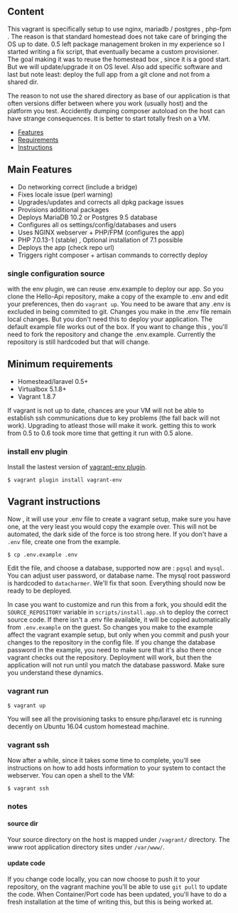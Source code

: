 ## Content

This vagrant is specifically setup to use nginx, mariadb / postgres , php-fpm .  The reason is that standard homestead does not take care of bringing the OS up to date. 0.5 left package management broken in my experience so I started writing a fix script, that eventually became a custom provisioner.  The goal making it was to reuse the homestead box , since it is a good start.  But we will update/upgrade it on OS level. Also add specific software and last but note least: deploy the full app from a git clone and not from a shared dir.

The reason to not use the shared directory as base of our application is that often versions differ between where you work (usually host) and the platform you test. Accidently dumping composer autoload on the host can have strange consequences.  It is better to start totally fresh on a VM.

* [Features](#VagrantFeatures)
* [Requirements](#VagrantRequirements)
* [Instructions](#VagrantInstructions)

<a name="VagrantFeatures"></a>
## Main Features

* Do networking correct (include a bridge)
* Fixes locale issue (perl warning)
* Upgrades/updates and corrects all dpkg package issues
* Provisions additional packages
* Deploys MariaDB 10.2 or Postgres 9.5 database
* Configures all os settings/config/databases and users
* Uses NGINX webserver + PHP/FPM (configures the app)
* PHP 7.0.13-1 (stable) , Optional installation of 7.1 possible
* Deploys the app (check repo url)
* Triggers right composer + artisan commands to correctly deploy

### single configuration source 

with the env plugin, we can reuse .env.example to deploy our app.  So you clone the Hello-Api repository, make a copy of the example to .env and edit your preferences, then do `vagrant up`.  You need to be aware that any .env is excluded in being commited to git.  Changes you make in the .env file remain local changes.  But you don't need this to deploy your application. The default example file works out of the box. If you want to change this , you'll need to fork the repository and change the .env.example. Currently the repository is still hardcoded but that will change.

<a name="VagrantRequirements"></a>
## Minimum requirements

* Homestead/laravel 0.5+
* Virtualbox 5.1.8+
* Vagrant 1.8.7

If vagrant is not up to date, chances are your VM will not be able to establish ssh communications due to key problems (the fall back will not work).  Upgrading to atleast those will make it work. getting this to work from 0.5 to 0.6 took more time that getting it run with 0.5 alone.

<a name="VagrantPlugin"></a>
### install env plugin

Install the lastest version of [vagrant-env plugin](https://github.com/gosuri/vagrant-env). 

    $ vagrant plugin install vagrant-env

<a name="VagrantInstructions"></a>
## Vagrant instructions

Now , it will use your .env file to create a vagrant setup, make sure you have one, at the very least you would copy the example over. This will not be automated, the dark side of the force is too strong here. If you don't have a `.env` file, create one from the example.

    $ cp .env.example .env

Edit the file, and choose a database, supported now are : `pgsql` and `mysql`.  You can adjust user password, or database name.  The mysql root password is hardcoded to `datacharmer`.  We'll fix that soon.  Everything should now be ready to be deployed.

In case you want to customize and run this from a fork, you should edit the `SOURCE_REPOSITORY` variable in `scripts/install.app.sh` to deploy the correct source code.  If there isn't a .env file available, it will be copied automatically from `.env.example` on the guest.  So changes you make to the example affect the vagrant example setup, but only when you commit and push your changes to the repository in the config file. If you change the database password in the example, you need to make sure that it's also there once vagrant checks out the repository.  Deployment will work, but then the application will not run until you match the database password.  Make sure you understand these dynamics.

### vagrant run

    $ vagrant up

You will see all the provisioning tasks to ensure php/laravel etc is running decently on Ubuntu 16.04 custom homestead machine.

### vagrant ssh

Now after a while, since it takes some time to complete, you'll see instructions on how to add hosts information to your system to contact the webserver. You can open a shell to the VM:

    $ vagrant ssh

### notes

#### source dir

Your source directory on the host is mapped under `/vagrant/` directory.  The www root application directory sites under `/var/www/`.

#### update code

If you change code locally, you can now choose to push it to your repository, on the vagrant machine you'll be able to use `git pull` to update the code.  When Container/Port code has been updated, you'll have to do a fresh installation at the time of writing this, but this is being worked at.

